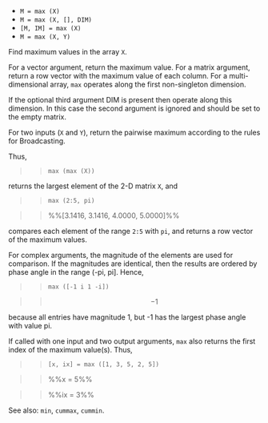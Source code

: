 * `M = max (X)`
* `M = max (X, [], DIM)`
* `[M, IM] = max (X)`
* `M = max (X, Y)`

Find maximum values in the array `X`.

For a vector argument, return the maximum value.  For a matrix
argument, return a row vector with the maximum value of each
column.  For a multi-dimensional array, `max` operates along the
first non-singleton dimension.

If the optional third argument DIM is present then operate along
this dimension.  In this case the second argument is ignored and
should be set to the empty matrix.

For two inputs (`X` and `Y`), return the pairwise maximum according to
the rules for Broadcasting.

Thus,

>> `max (max (X))`

returns the largest element of the 2-D matrix `X`, and

>> `max (2:5, pi)`

>> %%[3.1416,  3.1416,  4.0000,  5.0000]%%

compares each element of the range `2:5` with `pi`, and returns a
row vector of the maximum values.

For complex arguments, the magnitude of the elements are used for
comparison.  If the magnitudes are identical, then the results are
ordered by phase angle in the range (-pi, pi].  Hence,

>> `max ([-1 i 1 -i])`

>> $$-1$$

because all entries have magnitude 1, but -1 has the largest phase
angle with value pi.

If called with one input and two output arguments, `max` also
returns the first index of the maximum value(s).  Thus,

>> `[x, ix] = max ([1, 3, 5, 2, 5])`

>> %%x = 5%%

>> %%ix = 3%%

See also: `min`, `cummax`, `cummin`.
